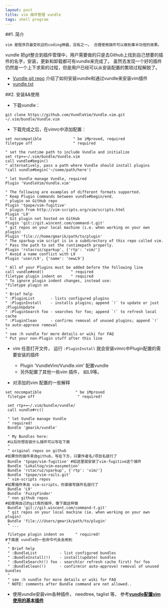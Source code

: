```yaml
---
layout: post
title: vim 插件管理 vundle
tags: shell program
---
```


##1. 简介

    vim 是程序员最受欢迎的coding神器，没有之一。 合理使用插件可以做到事半功倍的效果。 
vundle 把git整合到插件管理中，用户需要做的只是去Github上找到自己想要的插件的名字，安装，更新和卸载都可有vundle来完成了。
虽然去发现一个好的插件仍然是一个上下求索的过程，但是用户已经可以从安装配置的繁琐过程解脱了。 

* [Vundle git repo](https://github.com/VundleVim/Vundle.vim) 介绍了如何安装vundle和通过vundle来安装vim插件
* [vundle.txt](https://github.com/VundleVim/Vundle.vim/blob/master/doc/vundle.txt)

##2. 安装&&使用

* 下载vundle：

```
git clone https://github.com/VundleVim/Vundle.vim.git ~/.vim/bundle/Vundle.vim
```
* 下载完成之后，在vimrc中添加配置：

```
set nocompatible              " be iMproved, required
filetype off                  " required

" set the runtime path to include Vundle and initialize
set rtp+=~/.vim/bundle/Vundle.vim
call vundle#begin()
" alternatively, pass a path where Vundle should install plugins
"call vundle#begin('~/some/path/here')

" let Vundle manage Vundle, required
Plugin 'VundleVim/Vundle.vim'

" The following are examples of different formats supported.
" Keep Plugin commands between vundle#begin/end.
" plugin on GitHub repo
Plugin 'tpope/vim-fugitive'
" plugin from http://vim-scripts.org/vim/scripts.html
Plugin 'L9'
" Git plugin not hosted on GitHub
Plugin 'git://git.wincent.com/command-t.git'
" git repos on your local machine (i.e. when working on your own plugin)
Plugin 'file:///home/gmarik/path/to/plugin'
" The sparkup vim script is in a subdirectory of this repo called vim.
" Pass the path to set the runtimepath properly.
Plugin 'rstacruz/sparkup', {'rtp': 'vim/'}
" Avoid a name conflict with L9
Plugin 'user/L9', {'name': 'newL9'}

" All of your Plugins must be added before the following line
call vundle#end()            " required
filetype plugin indent on    " required
" To ignore plugin indent changes, instead use:
"filetype plugin on
"
" Brief help
" :PluginList       - lists configured plugins
" :PluginInstall    - installs plugins; append `!` to update or just :PluginUpdate
" :PluginSearch foo - searches for foo; append `!` to refresh local cache
" :PluginClean      - confirms removal of unused plugins; append `!` to auto-approve removal
"
" see :h vundle for more details or wiki for FAQ
" Put your non-Plugin stuff after this line

```
* vim 任意打开文件， 运行 `:PluginInstall` 就会安装vimrc中Plugin配置的需要安装的插件
    * Plugin 'VundleVim/Vundle.vim' 配置vundle
    * 另外配置了其他一些vim 插件， 如L9等。

* 对添加的vim 配置的一些解释

```
set nocompatible               " be iMproved
 filetype off                   " required!

 set rtp+=~/.vim/bundle/vundle/
 call vundle#rc()

 " let Vundle manage Vundle
 " required! 
 Bundle 'gmarik/vundle'

 " My Bundles here:
 #以后你想安装什么插件可以写在下面
 "
 " original repos on github 
#如果你的插件来自github，写在下方，只要作者名/项目名就行了
 Bundle 'tpope/vim-fugitive' #如这里就安装了vim-fugitive这个插件
 Bundle 'Lokaltog/vim-easymotion'
 Bundle 'rstacruz/sparkup', {'rtp': 'vim/'}
 Bundle 'tpope/vim-rails.git'
 " vim-scripts repos
#如果插件来自 vim-scripts，你直接写插件名就行了
 Bundle 'L9'
 Bundle 'FuzzyFinder'
 " non github repos
#如使用自己的git库的插件，像下面这样做
 Bundle 'git://git.wincent.com/command-t.git'
 " git repos on your local machine (ie. when working on your own plugin)
 Bundle 'file:///Users/gmarik/path/to/plugin'
 " ...

 filetype plugin indent on     " required!
#下面是 vundle的一些命令代会会用到
 "
 " Brief help
 " :BundleList          - list configured bundles
 " :BundleInstall(!)    - install(update) bundles
 " :BundleSearch(!) foo - search(or refresh cache first) for foo
 " :BundleClean(!)      - confirm(or auto-approve) removal of unused bundles
 "
 " see :h vundle for more details or wiki for FAQ
 " NOTE: comments after Bundle command are not allowed..
```  

* 使用vundle安装vim各种插件， needtree, taglist 等， 参考[**vundle配置vim使用的基本插件**](http://jasonding1354.github.io/2015/04/29/Developer%20Kits/%E3%80%90Vim%E3%80%91%E4%BD%BF%E7%94%A8Vundle%E7%AE%A1%E7%90%86%E9%85%8D%E7%BD%AEVim%E5%9F%BA%E6%9C%AC%E6%8F%92%E4%BB%B6/)





